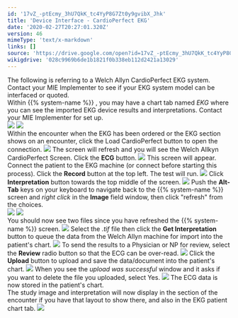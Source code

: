 ```yaml
---
id: '17vZ_-ptEcmy_3hU7QkK_tc4YyP8G7Zt0y9gvibX_Jhk'
title: 'Device Interface - CardioPerfect EKG'
date: '2020-02-27T20:27:01.320Z'
version: 46
mimeType: 'text/x-markdown'
links: []
source: 'https://drive.google.com/open?id=17vZ_-ptEcmy_3hU7QkK_tc4YyP8G7Zt0y9gvibX_Jhk'
wikigdrive: '028c9969b6de1b1821f0b338eb112d2421a13029'
---
```

The following is referring to a Welch Allyn CardioPerfect EKG system. Contact your MIE Implementer to see if your EKG system model can be interfaced or quoted.  
Within {{% system-name %}} , you may have a chart tab named *EKG* where you can see the imported EKG device results and interpretations. Contact your MIE Implementer for set up.  
![](../device-interface-cardioperfect-ekg.assets/f12d0c121e2793caf79716564a77e43f.png) ![](../device-interface-cardioperfect-ekg.assets/8f1405bb63f5e9ec5a4090cfa5c38e39.png)  
Within the encounter when the EKG has been ordered or the EKG section shows on an encounter, click the Load CardioPerfect button to open the connection.
![](../device-interface-cardioperfect-ekg.assets/4a734f9bb9a6439d868568b5de198910.png)
The screen will refresh and you will see the Welch Allkyn CardioPerfect Screen. Click the **ECG** button.
![](../device-interface-cardioperfect-ekg.assets/691ef8a0032e8d78401d541fb8581ccc.png)
This screen will appear. Connect the patient to the EKG machine (or connect before starting this process). Click the **Record** button at the top left. The test will run.
![](../device-interface-cardioperfect-ekg.assets/d5f3905e19db6ff1257d5ed05ca11ed0.png)
Click **Interpretation** button towards the top middle of the screen.
![](../device-interface-cardioperfect-ekg.assets/c5b0594e2549fe6919043112f4dcdf56.png)
Push the **Alt-Tab** keys on your keyboard to navigate back to the {{% system-name %}} screen and *right click* in the **Image** field window, then click "refresh" from the choices.  
![](../device-interface-cardioperfect-ekg.assets/36b23df905265fbed8a172762e24e47f.png) ![](../device-interface-cardioperfect-ekg.assets/f05be6ec91d5620224ec754236674562.png)  
You should now see two files since you have refreshed the {{% system-name %}} screen.
![](../device-interface-cardioperfect-ekg.assets/f51bb77a2367fc3bb1397487ecc8c669.png)
Select the *.tif* file then click the **Get Interpretation** button to queue the data from the Welch Allyn machine for import into the patient's chart.
![](../device-interface-cardioperfect-ekg.assets/8b509d96c51458f751367db30a9b0a55.png)
To send the results to a Physician or NP for review, select the **Review** radio button so that the ECG can be over-read.
![](../device-interface-cardioperfect-ekg.assets/91fe9762f5cdf4c6e9df5a9e39c277aa.png)
Click the **Upload** button to upload and save the data/document into the patient's chart.
![](../device-interface-cardioperfect-ekg.assets/2078980ff4ee4b2ff920cae375858ab8.png)
When you see the *upload was successful* window and it asks if you want to delete the file you uploaded, select Yes.
![](../device-interface-cardioperfect-ekg.assets/726dc82d6e0adf47af14532c843a065a.png)
The ECG data is now stored in the patient's chart.  
The study image and interpretation will now display in the section of the encounter if you have that layout to show there, and also in the EKG patient chart tab.
![](../device-interface-cardioperfect-ekg.assets/82939e9057e2bbd179bf120e8d473ccf.png)
